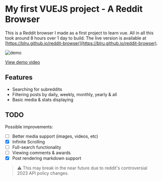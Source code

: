 # My first VUEJS project - A Reddit Browser

This is a Reddit browser I made as a first project to learn vue. All in all this took around 8 hours over 1 day to build.
The live version is available at [https://blru.github.io/reddit-browser](https://blru.github.io/reddit-browser).

![demo](https://cdn.discordapp.com/attachments/1119374088574611588/1119376110120091669/image.png)

[View demo video](https://www.youtube.com/watch?v=dQw4w9WgXcQ)

## Features

-   Searching for subreddits
-   Filtering posts by daily, weekly, monthly, yearly & all
-   Basic media & stats displaying

## TODO

Possible improvements:

-   [ ] Better media support (images, videos, etc)
-   [x] Infinite Scrolling
-   [ ] Full-search functionality
-   [ ] Viewing comments & awards
-   [x] Post rendering markdown support

> ⚠ This may break in the near future due to reddit's controversial 2023 API policy changes.
